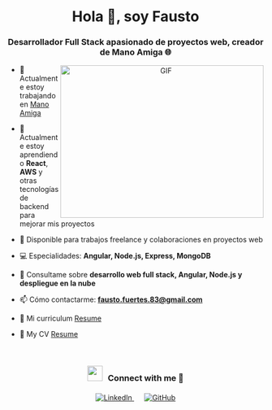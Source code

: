 <h1 align="center">Hola 👋, soy Fausto</h1>
<h3 align="center">Desarrollador Full Stack apasionado de proyectos web, creador de Mano Amiga &#127760;</h3>

<a target="_blank" align="center">
  <img align="right" top="500" height="300" width="400" alt="GIF" src="https://media.giphy.com/media/SWoSkN6DxTszqIKEqv/giphy.gif">
</a>

- 🔭 Actualmente estoy trabajando en <a href="https://www.manoamiga.com.ar/" target="blank">Mano Amiga</a>

- 🌱 Actualmente estoy aprendiendo **React**, **AWS** y otras tecnologías de backend para mejorar mis proyectos

- 🤝 Disponible para trabajos freelance y colaboraciones en proyectos web

- 💻 Especialidades: **Angular, Node.js, Express, MongoDB**

- 💬 Consultame sobre **desarrollo web full stack, Angular, Node.js y despliegue en la nube**

- 📫 Cómo contactarme: **fausto.fuertes.83@gmail.com**


- 📄 Mi curriculum <a href="https://drive.google.com/file/d/1WWKM4vMgpk1sViz6D5vViO8KfvrTMc40/view?usp=sharing" target="blank">Resume</a>

- 📄 My CV <a href="https://drive.google.com/file/d/1CgQklHZr-e75ngyVCkBg98rcl89IKn51/view?usp=sharing" target="blank">Resume</a>
<br/>
<h3 align="center" > <img src="https://media.giphy.com/media/iY8CRBdQXODJSCERIr/giphy.gif" width="30" height="30" style="margin-right: 10px;">Connect with me 🤝 </h3>

<p align="center">

<div align="center" class="icons-social" style="margin-top: 20px;">
  <a style="margin: 0 10px;" target="_blank" href="https://www.linkedin.com/in/fausto-fuertes-667986254">
    <img src="https://img.icons8.com/color/48/000000/linkedin.png" alt="LinkedIn"/>
  </a>
<a style="margin: 0 10px;" target="_blank" href="https://github.com/faustofuertes">
    <img src="https://img.icons8.com/ios-filled/48/ffffff/github.png" alt="GitHub"/>
  </a>
</div>


</p>
